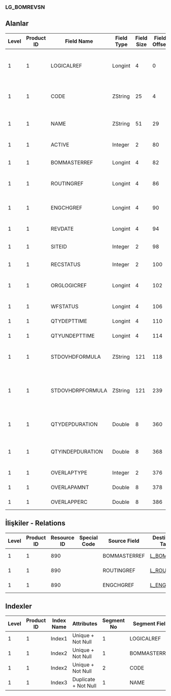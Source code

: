 ### LG_BOMREVSN

## Alanlar

**Level**|**Product ID**|**Field Name**|**Field Type**|**Field Size**|**Field Offset**|**Türkçe Açıklama**|**Expression**
-----|-----|-----|-----|-----|-----|-----|-----
1|1|LOGICALREF|Longint|4|0|Ürün Reçetesi Revizyonu Logical Ref.|Bill Of Material Revision Logical Reference
1|1|CODE|ZString|25|4|Ürün Reçetesi Revizyon Kodu|Bill Of Material Revision Code
1|1|NAME|ZString|51|29|Ürün Reçetesi Revizyon Açıklaması|Bill Of Material Revision Description
1|1|ACTIVE|Integer|2|80|Kullanım durumu|Usage Status
1|1|BOMMASTERREF|Longint|4|82|Ürün Reçetesi Referansı|Bill Of Material Reference
1|1|ROUTINGREF|Longint|4|86|Üretim rotası ref.|Production Route Reference
1|1|ENGCHGREF|Longint|4|90|Mühendislik Değişikliği Hareketleri Ref.|Engineering Change Transaction Reference
1|1|REVDATE|Longint|4|94|Geçerlilik tarihi|Validation Date
1|1|SITEID|Integer|2|98|Veri Merkezi|Data Processing Site
1|1|RECSTATUS|Integer|2|100|Kayıt Durumu|Record Status
1|1|ORGLOGICREF|Longint|4|102|Orijinal Kayıt Log. Ref.|Original Record Logical Reference
1|1|WFSTATUS|Longint|4|106|Kullanımda Değil|Not In Use
1|1|QTYDEPTTIME|Longint|4|110|Kullanımda Değil|Not In Use
1|1|QTYUNDEPTTIME|Longint|4|114|Kullanımda Değil|Not In Use
1|1|STDOVHDFORMULA|ZString|121|118|Standart genel gider maliyet formülü|Standart Overhead Cost Formula
1|1|STDOVHDRPFORMULA|ZString|121|239|Standart genel gider maliyet formülü (RD)|Standart Overhead Cost Formula (Reporting Currency)
1|1|QTYDEPDURATION|Double|8|360|Zamana bağımlı miktar (saat)|Quantity Related Time (Hour)
1|1|QTYINDEPDURATION|Double|8|368|Zaman bağımsız miktar (saat)|Quantity Non Related Time (Hour)
1|1|OVERLAPTYPE|Integer|2|376|Örtüşme tipi|Overlapping Type
1|1|OVERLAPAMNT|Double|8|378|Örtüşme miktarı|Overlapping Amount
1|1|OVERLAPPERC|Double|8|386|Örtüşme oranı|Overlapping Rate

## İlişkiler - Relations
**Level**|**Product ID**|**Resource ID**|**Special Code**|**Source Field**|**Destination Table**|**Destination Field**|**Relation Type**|**Extra Condition**
-----|-----|-----|-----|-----|-----|-----|-----|-----
1|1|890||BOMMASTERREF|[L_BOMASTER](../LG_BOMASTER "L_BOMASTER")|LOGICALREF|one-to-one|
1|1|890||ROUTINGREF|[L_ROUTING](../LG_ROUTING "L_ROUTING")|LOGICALREF|one-to-one|
1|1|890||ENGCHGREF|[L_ENGCLINE](../LG_ENGCLINE "L_ENGCLINE")|LOGICALREF|one-to-one|

## Indexler
**Level**|**Product ID**|**Index Name**|**Attributes**|**Segment No**|**Segment Field**|**Sense**
-----|-----|-----|-----|-----|-----|-----
1|1|Index1|Unique + Not Null|1|LOGICALREF|Ascending
1|1|Index2|Unique + Not Null|1|BOMMASTERREF|Ascending
1|1|Index2|Unique + Not Null|2|CODE|Ascending
1|1|Index3|Duplicate + Not Null|1|NAME|Ascending
